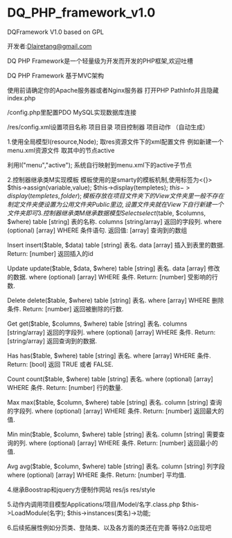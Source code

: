 DQ_PHP_framework_v1.0
=====================

DQFramework V1.0 based on GPL

开发者:Dlairetang@gmail.com

DQ PHP Framework是一个轻量级为开发而开发的PHP框架,欢迎吐槽

DQ PHP Framework 基于MVC架构 

使用前请确定你的Apache服务器或者Nginx服务器 打开PHP PathInfo并且隐藏index.php

/config.php里配置PDO MySQL实现数据库连接

/res/config.xml设置项目名称 项目目录 项目控制器 项目动作 （自动生成）

1.使用全局模型I(resource,Node); 取res资源文件下的xml配置文件 例如新建一个menu.xml资源文件 取其中的节点active

利用I("menu","active"); 系统自行映射到menu.xml下的active子节点

2.控制器继承类M实现模板
模板使用的是smarty的模板机制,使用标签为<{}>
$this->assign(variable,value);
$this->display(templetes);
$this->display(templetes,folder);
模板存放在项目文件夹下的View文件夹里
一般不存在制定文件夹便设置为公用文件夹Public里边,设置文件夹就在View下自行新建一个文件夹即可
3.控制器继承类M继承数据模型
Select
select($table, $columns, $where)
table [string]
表的名称.
columns [string/array]
返回的字段列.
where (optional) [array]
WHERE 条件语句.
返回值: [array] 查询到的数组

Insert
insert($table, $data)
table [string]
表名.
data [array]
插入到表里的数据.
Return: [number] 返回插入的id

Update
update($table, $data, $where)
table [string]
表名.
data [array]
修改的数据.
where (optional) [array]
WHERE 条件.
Return: [number] 受影响的行数.

Delete
delete($table, $where)
table [string]
表名.
where [array]
WHERE 删除条件.
Return: [number] 返回被删除的行数.

Get
get($table, $columns, $where)
table [string]
表名.
columns [string/array]
返回的字段列.
where (optional) [array]
WHERE 条件.
Return: [string/array] 返回查询到的数据.

Has
has($table, $where)
table [string]
表名.
where [array]
WHERE 条件.
Return: [bool] 返回 TRUE 或者 FALSE.

Count
count($table, $where)
table [string]
表名.
where (optional) [array]
WHERE 条件.
Return: [number] 行的数量.

Max
max($table, $column, $where)
table [string]
表名.
column [string]
查询的字段列.
where (optional) [array]
WHERE 条件.
Return: [number] 返回最大的值.

Min
min($table, $column, $where)
table [string]
表名.
column [string]
需要查询的列.
where (optional) [array]
WHERE 条件.
Return: [number] 返回最小的值.

Avg
avg($table, $column, $where)
table [string]
表名.
column [string]
列字段
where (optional) [array]
WHERE 条件.
Return: [number] 平均值.

4.继承Boostrap和jquery方便制作网站
res/js res/style

5.动作内调用项目模型Applications/项目/Model/名字.class.php
$this->LoadModule(名字);
$this->instances(类名)->功能;

6.后续拓展性例如分页类、登陆类、以及各方面的类还在完善 等待2.0出现吧
